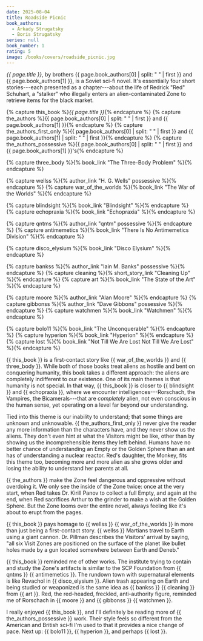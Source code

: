 ```yaml
---
date: 2025-08-04
title: Roadside Picnic
book_authors:
  - Arkady Strugatsky
  - Boris Strugatsky
series: null
book_number: 1
rating: 5
image: /books/covers/roadside_picnic.jpg
---
```


<cite class="book-title">{{ page.title }}</cite>, by brothers <span
class="author-name">{{ page.book_authors[0] | split: " " | first }}</span> and
<span class="author-name">{{ page.book_authors[1] }}</span>, is a Soviet
sci-fi novel. It's essentially four short stories---each presented as a
chapter---about the life of Redrick "Red" Schuhart, a "stalker" who illegally
enters an alien-contaminated Zone to retrieve items for the black market.

{% capture this_book %}<cite class="book-title">{{ page.title }}</cite>{% endcapture %}
{% capture the_authors %}<span class="author-name">{{ page.book_authors[0] | split: " " | first }}</span> and <span class="author-name">{{ page.book_authors[1] }}</span>{% endcapture %}
{% capture the_authors_first_only %}<span class="author-name">{{ page.book_authors[0] | split: " " | first }}</span> and <span class="author-name">{{ page.book_authors[1] | split: " " | first }}</span>{% endcapture %}
{% capture the_authors_possessive %}<span class="author-name">{{ page.book_authors[0] | split: " " | first }}</span> and <span class="author-name">{{ page.book_authors[1] }}</span>'s{% endcapture %}

{% capture three_body %}{% book_link "The Three-Body Problem" %}{% endcapture %}

{% capture wellss %}{% author_link "H. G. Wells" possessive %}{% endcapture %}
{% capture war_of_the_worlds %}{% book_link "The War of the Worlds" %}{% endcapture %}

{% capture blindsight %}{% book_link "Blindsight" %}{% endcapture %}
{% capture echopraxia %}{% book_link "Echopraxia" %}{% endcapture %}

{% capture qntms %}{% author_link "qntm" possessive %}{% endcapture %}
{% capture antimemetics %}{% book_link "There Is No Antimemetics Division" %}{% endcapture %}

{% capture disco_elysium %}{% book_link "Disco Elysium" %}{% endcapture %}

{% capture bankss %}{% author_link "Iain M. Banks" possessive %}{% endcapture %}
{% capture cleaning %}{% short_story_link "Cleaning Up" %}{% endcapture %}
{% capture art %}{% book_link "The State of the Art" %}{% endcapture %}

{% capture moore %}{% author_link "Alan Moore" %}{% endcapture %}
{% capture gibbonss %}{% author_link "Dave Gibbons" possessive %}{% endcapture %}
{% capture watchmen %}{% book_link "Watchmen" %}{% endcapture %}

{% capture bolo11 %}{% book_link "The Unconquerable" %}{% endcapture %}
{% capture hyperion %}{% book_link "Hyperion" %}{% endcapture %}
{% capture lost %}{% book_link "Not Till We Are Lost Not Till We Are Lost" %}{% endcapture %}

{{ this_book }} is a first-contact story like {{ war_of_the_worlds }} and {{
three_body }}. While both of those books treat aliens as hostile and bent on
conquering humanity, this book takes a different approach: the aliens are
completely indifferent to our existence. One of its main themes is that
humanity is not special. In that way, {{ this_book }} is closer to {{
blindsight }} and {{ echopraxia }}, where we encounter
intelligences---Rorschach, the Vampires, the Bicamerals---that are
_completely_ alien, not even conscious in the human sense, yet operating on a
level far beyond our understanding.

Tied into this theme is our inability to understand; that some things are
unknown and unknowable. {{ the_authors_first_only }} never give the reader any
more information than the characters have, and they never show us the aliens.
They don't even hint at what the Visitors might be like, other than by showing
us the incomprehensible items they left behind. Humans have no better chance
of understanding an Empty or the Golden Sphere than an ant has of
understanding a nuclear reactor. Red's daughter, the Monkey, fits this theme
too, becoming more and more alien as she grows older and losing the ability to
understand her parents at all.

{{ the_authors }} make the Zone feel dangerous and oppressive without
overdoing it. We only see the inside of the Zone twice: once at the very
start, when Red takes Dr. Kirill Panov to collect a full Empty, and again at
the end, when Red sacrifices Arthur to the grinder to make a wish at the
Golden Sphere. But the Zone looms over the entire novel, always feeling like
it's about to erupt from the pages.

{{ this_book }} pays homage to {{ wellss }} {{ war_of_the_worlds }} in more
than just being a first-contact story. {{ wellss }} Martians travel to Earth
using a giant cannon. Dr. Pillman describes the Visitors' arrival by saying,
"all six Visit Zones are positioned on the surface of the planet like bullet
holes made by a gun located somewhere between Earth and Deneb."

{{ this_book }} reminded me of other works. The institute trying to contain
and study the Zone's artifacts is similar to the SCP Foundation from {{ qntms
}} {{ antimemetics }}. The rundown town with supernatural elements is like
Revachol in {{ disco_elysium }}. Alien trash appearing on Earth and being
studied or weaponized is the same idea as {{ bankss }} {{ cleaning }} from {{
art }}. Red, the red-headed, freckled, anti-authority figure, reminded me of
Rorschach in {{ moore }} and {{ gibbonss }} {{ watchmen }}.

I really enjoyed {{ this_book }}, and I'll definitely be reading more of {{
the_authors_possessive }} work. Their style feels so different from the
American and British sci-fi I'm used to that it provides a nice change of
pace. Next up: {{ bolo11 }}, {{ hyperion }}, and perhaps {{ lost }}.
